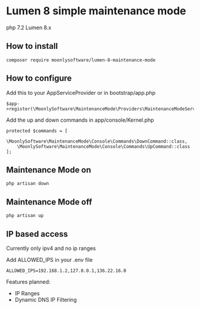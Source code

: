 # Lumen 8 simple maintenance mode

php 7.2 Lumen 8.x

## How to install

    composer require moonlysoftware/lumen-8-maintenance-mode

## How to configure
Add this to your AppServiceProvider or in bootstrap/app.php

    $app->register(\MoonlySoftware\MaintenanceMode\Providers\MaintenanceModeServiceProvider::class);

Add the up and down commands in app/console/Kernel.php

    protected $commands = [
        \MoonlySoftware\MaintenanceMode\Console\Commands\DownCommand::class,
        \MoonlySoftware\MaintenanceMode\Console\Commands\UpCommand::class
    ];

## Maintenance Mode on

    php artisan down

## Maintenance Mode off

    php artisan up

## IP based access
Currently only ipv4 and no ip ranges

Add ALLOWED_IPS in your .env file

```
ALLOWED_IPS=192.168.1.2,127.0.0.1,136.22.16.0
```

Features planned:
- IP Ranges
- Dynamic DNS IP Filtering
